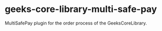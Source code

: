 # geeks-core-library-multi-safe-pay
MultiSafePay plugin for the order process of the GeeksCoreLibrary.
